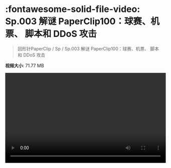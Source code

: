 # :fontawesome-solid-file-video: Sp.003 解谜 PaperClip100：球赛、机票、 脚本和 DDoS 攻击

> 回形针PaperClip / Sp / Sp.003 解谜 PaperClip100：球赛、机票、 脚本和 DDoS 攻击

**视频大小**: 71.77 MB

<video id="V-d1c1dd9cfeedb8f03e616f85ad3eeadb" width="512" height="288" preload="none" playsinline webkit-playsinline></video>
